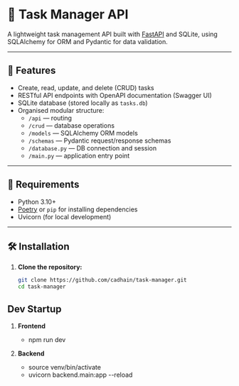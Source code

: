 # 📝 Task Manager API

A lightweight task management API built with [FastAPI](https://fastapi.tiangolo.com/) and SQLite, using SQLAlchemy for ORM and Pydantic for data validation.

---

## 🚀 Features

- Create, read, update, and delete (CRUD) tasks
- RESTful API endpoints with OpenAPI documentation (Swagger UI)
- SQLite database (stored locally as `tasks.db`)
- Organised modular structure:
  - `/api` — routing
  - `/crud` — database operations
  - `/models` — SQLAlchemy ORM models
  - `/schemas` — Pydantic request/response schemas
  - `/database.py` — DB connection and session
  - `/main.py` — application entry point

---

## 🧰 Requirements

- Python 3.10+
- [Poetry](https://python-poetry.org/) or `pip` for installing dependencies
- Uvicorn (for local development)

---

## 🛠️ Installation

1. **Clone the repository:**

   ```bash
   git clone https://github.com/cadhain/task-manager.git
   cd task-manager
   ```

## Dev Startup

1. **Frontend**

   - npm run dev

2. **Backend**

   - source venv/bin/activate
   - uvicorn backend.main:app --reload

